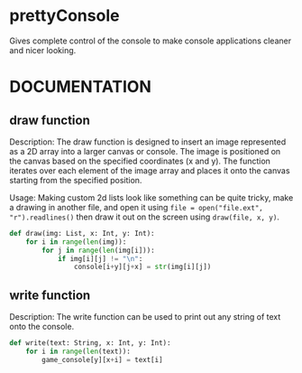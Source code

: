 # prettyConsole
Gives complete control of the console to make console applications cleaner and nicer looking.

# DOCUMENTATION 

## draw function

Description: 
The draw function is designed to insert an image represented as a 2D array into a larger canvas or console. The image is positioned on the canvas based on the specified coordinates (x and y). The function iterates over each element of the image array and places it onto the canvas starting from the specified position.

Usage:
Making custom 2d lists look like something can be quite tricky, make a drawing in another file, and open it using `file = open("file.ext", "r").readlines()` then draw it out on the screen using `draw(file, x, y)`.

```python
def draw(img: List, x: Int, y: Int):
    for i in range(len(img)):
        for j in range(len(img[i])):
            if img[i][j] != "\n":
                console[i+y][j+x] = str(img[i][j])
```
 
 
## write function

Description:
The write function can be used to print out any string of text onto the console.

```python
def write(text: String, x: Int, y: Int):
    for i in range(len(text)):
        game_console[y][x+i] = text[i]
```
